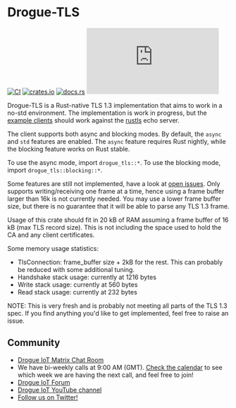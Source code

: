 # Drogue-TLS

[![CI](https://github.com/drogue-iot/drogue-tls/actions/workflows/ci.yaml/badge.svg)](https://github.com/drogue-iot/drogue-tls/actions/workflows/ci.yaml)
[![crates.io](https://img.shields.io/crates/v/drogue-tls.svg)](https://crates.io/crates/drogue-tls)
[![docs.rs](https://docs.rs/drogue-tls/badge.svg)](https://docs.rs/drogue-tls)
[![Matrix](https://img.shields.io/matrix/drogue-iot:matrix.org)](https://matrix.to/#/#drogue-iot:matrix.org)

Drogue-TLS is a Rust-native TLS 1.3 implementation that aims to work in a no-std environment. The
implementation is work in progress, but the [example clients](https://github.com/drogue-iot/drogue-tls/tree/main/examples) should work against the [rustls](https://github.com/ctz/rustls) echo server.

The client supports both async and blocking modes. By default, the `async` and `std` features are enabled. The `async` feature requires Rust nightly, while the blocking feature works on Rust stable.

To use the async mode, import `drogue_tls::*`. To use the blocking mode, import `drogue_tls::blocking::*`.

Some features are still not implemented, have a look at [open issues](https://github.com/drogue-iot/drogue-tls/issues).
Only supports writing/receiving one frame at a time, hence using a frame buffer larger than 16k is not currently needed.  You may use a lower frame buffer size, but there is no guarantee that it will be able to parse any TLS 1.3 frame.

Usage of this crate should fit in 20 kB of RAM assuming a frame buffer of 16 kB (max TLS record size). This is not including the space used to hold the CA and any client certificates.

Some memory usage statistics:

* TlsConnection: frame_buffer size + 2kB for the rest. This can probably be reduced with some additional tuning.
* Handshake stack usage: currently at 1216 bytes
* Write stack usage: currently at 560 bytes
* Read stack usage: currently at 232 bytes


NOTE: This is very fresh and is probably not meeting all parts of the TLS 1.3 spec. If you find anything you'd like to get implemented, feel free to raise an issue.

## Community

* [Drogue IoT Matrix Chat Room](https://matrix.to/#/#drogue-iot:matrix.org)
* We have bi-weekly calls at 9:00 AM (GMT). [Check the calendar](https://calendar.google.com/calendar/u/0/embed?src=ofuctjec399jr6kara7n0uidqg@group.calendar.google.com&pli=1) to see which week we are having the next call, and feel free to join!
* [Drogue IoT Forum](https://discourse.drogue.io/)
* [Drogue IoT YouTube channel](https://www.youtube.com/channel/UC7GZUy2hKidvY6V_3QZfCcA)
* [Follow us on Twitter!](https://twitter.com/DrogueIoT)
